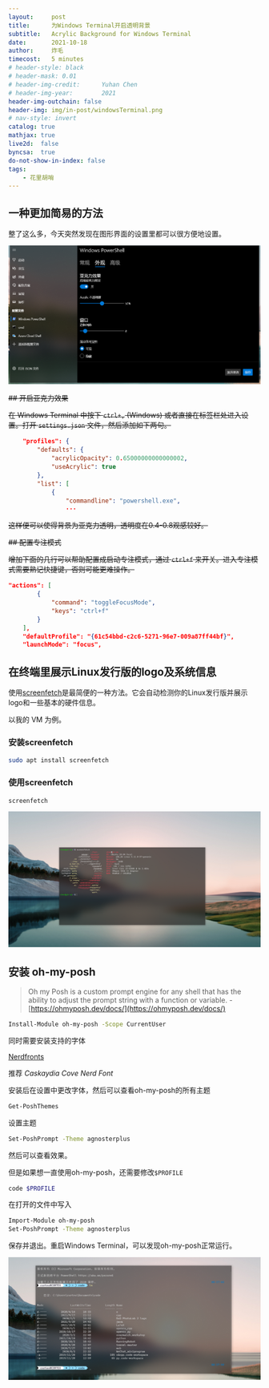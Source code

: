 ```yaml
---
layout:     post
title:      为Windows Terminal开启透明背景
subtitle:   Acrylic Background for Windows Terminal
date:       2021-10-18
author:     炸毛
timecost:   5 minutes
# header-style: black
# header-mask: 0.01
# header-img-credit:      Yuhan Chen
# header-img-year:        2021 
header-img-outchain: false
header-img: img/in-post/windowsTerminal.png
# nav-style: invert
catalog: true
mathjax: true
live2d:  false
byncsa:  true
do-not-show-in-index: false
tags:
    - 花里胡哨
---
```


## 一种更加简易的方法

整了这么多，今天突然发现在图形界面的设置里都可以很方便地设置。

![imsb](/img/in-post/wt_settings.png)

~~## 开启亚克力效果~~

~~在 Windows Terminal 中按下 `ctrl+,` (Windows) 或者直接在标签栏处进入设置。打开 `settings.json` 文件，然后添加如下两句。~~

```json
    "profiles": {
        "defaults": {
            "acrylicOpacity": 0.65000000000000002,
            "useAcrylic": true
        },
        "list": [
            {
                "commandline": "powershell.exe",
                ···
```

~~这样便可以使得背景为亚克力透明，透明度在0.4-0.8观感较好。~~

~~## 配置专注模式~~

~~增加下面的几行可以帮助配置成启动专注模式，通过 `ctrl+f` 来开关。进入专注模式需要熟记快捷键，否则可能更难操作。~~

```json
"actions": [
        {
            "command": "toggleFocusMode",
            "keys": "ctrl+f"
        }
    ],
    "defaultProfile": "{61c54bbd-c2c6-5271-96e7-009a87ff44bf}",
    "launchMode": "focus",
```

## 在终端里展示Linux发行版的logo及系统信息

使用[screenfetch](https://github.com/KittyKatt/screenFetch)是最简便的一种方法。它会自动检测你的Linux发行版并展示logo和一些基本的硬件信息。

以我的 VM 为例。

### 安装screenfetch

```bash
sudo apt install screenfetch
```

### 使用screenfetch

```bash
screenfetch
```

![screenfetch](/img/in-post/windowsTerminal.png)

## 安装 oh-my-posh

> Oh my Posh is a custom prompt engine for any shell that has the ability to adjust the prompt string with a function or variable.  - [https://ohmyposh.dev/docs/](https://ohmyposh.dev/docs/)

```bash
Install-Module oh-my-posh -Scope CurrentUser
```

同时需要安装支持的字体

[Nerdfronts](https://www.nerdfonts.com/font-downloads)

推荐 _Caskaydia Cove Nerd Font_

安装后在设置中更改字体，然后可以查看oh-my-posh的所有主题

```bash
Get-PoshThemes
```

设置主题

```bash
Set-PoshPrompt -Theme agnosterplus
```

然后可以查看效果。

但是如果想一直使用oh-my-posh，还需要修改`$PROFILE`

```bash
code $PROFILE
```

在打开的文件中写入

```bash
Import-Module oh-my-posh
Set-PoshPrompt -Theme agnosterplus
```

保存并退出。重启Windows Terminal，可以发现oh-my-posh正常运行。

![ohmyposh](/img/in-post/ohmyposh.png)
